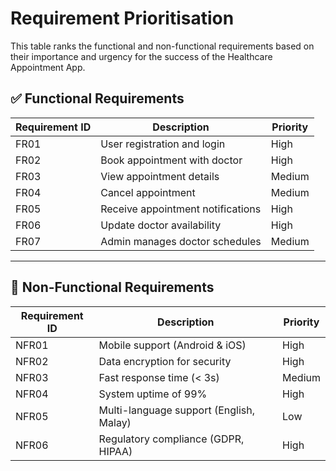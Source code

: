 # Requirement Prioritisation

This table ranks the functional and non-functional requirements based on their importance and urgency for the success of the Healthcare Appointment App.

## ✅ Functional Requirements

| Requirement ID | Description                                               | Priority  |
|----------------|-----------------------------------------------------------|-----------|
| FR01           | User registration and login                               | High      |
| FR02           | Book appointment with doctor                              | High      |
| FR03           | View appointment details                                  | Medium    |
| FR04           | Cancel appointment                                        | Medium    |
| FR05           | Receive appointment notifications                         | High      |
| FR06           | Update doctor availability                                | High      |
| FR07           | Admin manages doctor schedules                            | Medium    |

---

## 🔐 Non-Functional Requirements

| Requirement ID | Description                                               | Priority  |
|----------------|-----------------------------------------------------------|-----------|
| NFR01          | Mobile support (Android & iOS)                            | High      |
| NFR02          | Data encryption for security                              | High      |
| NFR03          | Fast response time (< 3s)                                 | Medium    |
| NFR04          | System uptime of 99%                                      | High      |
| NFR05          | Multi-language support (English, Malay)                  | Low       |
| NFR06          | Regulatory compliance (GDPR, HIPAA)                       | High      |
